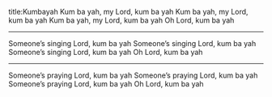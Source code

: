 title:Kumbayah
Kum ba yah, my Lord, kum ba yah 
Kum ba yah, my Lord, kum ba yah 
Kum ba yah, my Lord, kum ba yah
Oh Lord, kum ba yah

---

Someone’s singing Lord, kum ba yah 
Someone’s singing Lord, kum ba yah 
Someone’s singing Lord, kum ba yah 
Oh Lord, kum ba yah

---

Someone’s praying Lord, kum ba yah 
Someone’s praying Lord, kum ba yah 
Someone’s praying Lord, kum ba yah 
Oh Lord, kum ba yah
